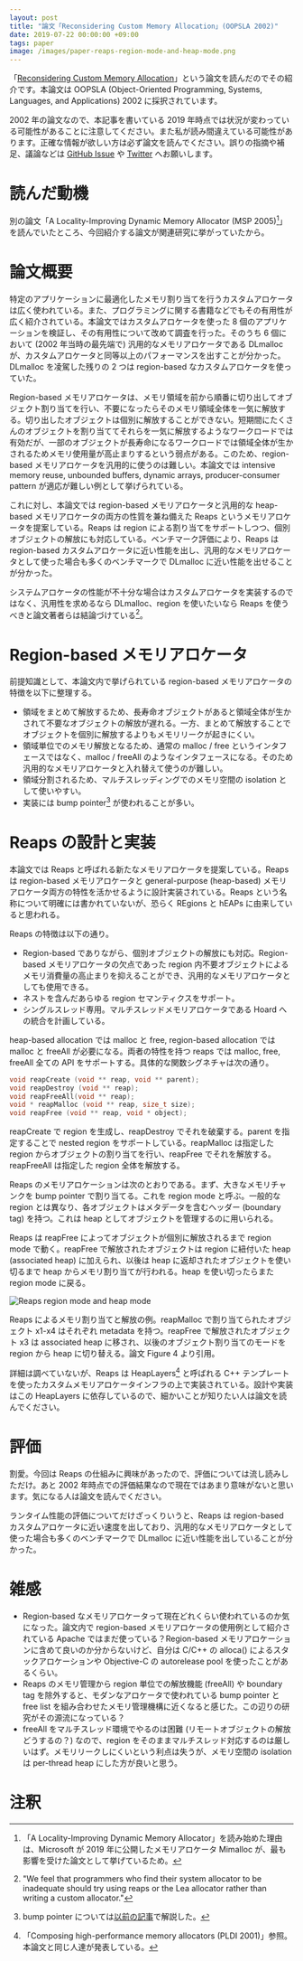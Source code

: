 ```yaml
---
layout: post
title: "論文「Reconsidering Custom Memory Allocation」(OOPSLA 2002)"
date: 2019-07-22 00:00:00 +09:00
tags: paper
image: /images/paper-reaps-region-mode-and-heap-mode.png
---
```


「[Reconsidering Custom Memory Allocation](https://dl.acm.org/citation.cfm?id=582421)」という論文を読んだのでその紹介です。本論文は OOPSLA (Object-Oriented Programming, Systems, Languages, and Applications) 2002 に採択されています。

2002 年の論文なので、本記事を書いている 2019 年時点では状況が変わっている可能性があることに注意してください。また私が読み間違えている可能性があります。正確な情報が欲しい方は必ず論文を読んでください。誤りの指摘や補足、議論などは [GitHub Issue](https://github.com/nhiroki/nhiroki.github.io/issues) や [Twitter](https://twitter.com/nhiroki_) へお願いします。

# 読んだ動機

別の論文「A Locality-Improving Dynamic Memory Allocator (MSP 2005)[^vam]」を読んでいたところ、今回紹介する論文が関連研究に挙がっていたから。

[^vam]: 「A Locality-Improving Dynamic Memory Allocator」を読み始めた理由は、Microsoft が 2019 年に公開したメモリアロケータ Mimalloc が、最も影響を受けた論文として挙げているため。

# 論文概要

特定のアプリケーションに最適化したメモリ割り当てを行うカスタムアロケータは広く使われている。また、プログラミングに関する書籍などでもその有用性が広く紹介されている。本論文ではカスタムアロケータを使った 8 個のアプリケーションを検証し、その有用性について改めて調査を行った。そのうち 6 個において (2002 年当時の最先端で) 汎用的なメモリアロケータである DLmalloc が、カスタムアロケータと同等以上のパフォーマンスを出すことが分かった。DLmalloc を凌駕した残りの 2 つは region-based なカスタムアロケータを使っていた。

Region-based メモリアロケータは、メモリ領域を前から順番に切り出してオブジェクト割り当てを行い、不要になったらそのメモリ領域全体を一気に解放する。切り出したオブジェクトは個別に解放することができない。短期間にたくさんのオブジェクトを割り当ててそれらを一気に解放するようなワークロードでは有効だが、一部のオブジェクトが長寿命になるワークロードでは領域全体が生かされるためメモリ使用量が高止まりするという弱点がある。このため、region-based メモリアロケータを汎用的に使うのは難しい。本論文では intensive memory reuse, unbounded buffers, dynamic arrays, producer-consumer pattern が適応が難しい例として挙げられている。

これに対し、本論文では region-based メモリアロケータと汎用的な heap-based メモリアロケータの両方の性質を兼ね備えた Reaps というメモリアロケータを提案している。Reaps は region による割り当てをサポートしつつ、個別オブジェクトの解放にも対応している。ベンチマーク評価により、Reaps は region-based カスタムアロケータに近い性能を出し、汎用的なメモリアロケータとして使った場合も多くのベンチマークで DLmalloc に近い性能を出せることが分かった。

システムアロケータの性能が不十分な場合はカスタムアロケータを実装するのではなく、汎用性を求めるなら DLmalloc、region を使いたいなら Reaps を使うべきと論文著者らは結論づけている[^conclusion]。

[^conclusion]: "We feel that programmers who find their system allocator to be inadequate should try using reaps or the Lea allocator rather than writing a custom allocator."

# Region-based メモリアロケータ

前提知識として、本論文内で挙げられている region-based メモリアロケータの特徴を以下に整理する。

- 領域をまとめて解放するため、長寿命オブジェクトがあると領域全体が生かされて不要なオブジェクトの解放が遅れる。一方、まとめて解放することでオブジェクトを個別に解放するよりもメモリリークが起きにくい。
- 領域単位でのメモリ解放となるため、通常の malloc / free というインタフェースではなく、malloc / freeAll のようなインタフェースになる。そのため汎用的なメモリアロケータと入れ替えて使うのが難しい。
- 領域分割されるため、マルチスレッディングでのメモリ空間の isolation として使いやすい。
- 実装には bump pointer[^bump-pointer] が使われることが多い。

[^bump-pointer]: bump pointer については[以前の記事](/2019/07/08/paper-snmalloc-a-message-passing-allocator)で解説した。

# Reaps の設計と実装

本論文では Reaps と呼ばれる新たなメモリアロケータを提案している。Reaps は region-based メモリアロケータと general-purpose (heap-based) メモリアロケータ両方の特性を活かせるように設計実装されている。Reaps という名称について明確には書かれていないが、恐らく REgions と hEAPs に由来していると思われる。

Reaps の特徴は以下の通り。

- Region-based でありながら、個別オブジェクトの解放にも対応。Region-based メモリアロケータの欠点であった region 内不要オブジェクトによるメモリ消費量の高止まりを抑えることができ、汎用的なメモリアロケータとしても使用できる。
- ネストを含んだあらゆる region セマンティクスをサポート。
- シングルスレッド専用。マルチスレッドメモリアロケータである Hoard への統合を計画している。

heap-based allocation では malloc と free, region-based allocation では malloc と freeAll が必要になる。両者の特性を持つ reaps では malloc, free, freeAll 全ての API をサポートする。具体的な関数シグネチャは次の通り。

```c
void reapCreate (void ** reap, void ** parent);
void reapDestroy (void ** reap);
void reapFreeAll(void ** reap);
void * reapMalloc (void ** reap, size_t size);
void reapFree (void ** reap, void * object);
```

reapCreate で region を生成し、reapDestroy でそれを破棄する。parent を指定することで nested region をサポートしている。reapMalloc は指定した region からオブジェクトの割り当てを行い、reapFree でそれを解放する。reapFreeAll は指定した region 全体を解放する。

Reaps のメモリアロケーションは次のとおりである。まず、大きなメモリチャンクを bump pointer で割り当てる。これを region mode と呼ぶ。一般的な region とは異なり、各オブジェクトはメタデータを含むヘッダー (boundary tag) を持つ。これは heap としてオブジェクトを管理するのに用いられる。

Reaps は reapFree によってオブジェクトが個別に解放されるまで region mode で動く。reapFree で解放されたオブジェクトは region に紐付いた heap (associated heap) に加えられ、以後は heap に返却されたオブジェクトを使い切るまで heap からメモリ割り当てが行われる。heap を使い切ったらまた region mode に戻る。

![Reaps region mode and heap mode](/images/paper-reaps-region-mode-and-heap-mode.png)

<p class='caption'>Reaps によるメモリ割り当てと解放の例。reapMalloc で割り当てられたオブジェクト x1-x4 はそれぞれ metadata を持つ。reapFree で解放されたオブジェクト x3 は associated heap に移され、以後のオブジェクト割り当てのモードを region から heap に切り替える。論文 Figure 4 より引用。</p>

詳細は調べていないが、Reaps は HeapLayers[^heap-layers] と呼ばれる C++ テンプレートを使ったカスタムメモリアロケータインフラの上で実装されている。設計や実装はこの HeapLayers に依存しているので、細かいことが知りたい人は論文を読んでください。

[^heap-layers]: 「Composing high-performance memory allocators (PLDI 2001)」参照。本論文と同じ人達が発表している。

# 評価

割愛。今回は Reaps の仕組みに興味があったので、評価については流し読みしただけ。あと 2002 年時点での評価結果なので現在ではあまり意味がないと思います。気になる人は論文を読んでください。

ランタイム性能の評価についてだけざっくりいうと、Reaps は region-based カスタムアロケータに近い速度を出しており、汎用的なメモリアロケータとして使った場合も多くのベンチマークで DLmalloc に近い性能を出していることが分かった。

# 雑感

- Region-based なメモリアロケータって現在どれくらい使われているのか気になった。論文内で region-based メモリアロケータの使用例として紹介されている Apache ではまだ使っている？Region-based メモリアロケーションに含めて良いのか分からないけど、自分は C/C++ の alloca() によるスタックアロケーションや Objective-C の autorelease pool を使ったことがあるくらい。
- Reaps のメモリ管理から region 単位での解放機能 (freeAll) や boundary tag を除外すると、モダンなアロケータで使われている bump pointer と free list を組み合わせたメモリ管理機構に近くなると感じた。この辺りの研究がその源流になっている？
- freeAll をマルチスレッド環境でやるのは困難 (リモートオブジェクトの解放どうするの？) なので、region をそのままマルチスレッド対応するのは厳しいはず。メモリリークしにくいという利点は失うが、メモリ空間の isolation は per-thread heap にした方が良いと思う。

# 注釈